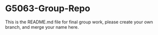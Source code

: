# G5063-Group-Repo
This is the README.md file for final group work, please create your own branch, and merge your name here.
